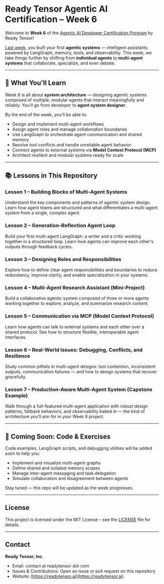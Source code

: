 # Ready Tensor Agentic AI Certification – Week 6

Welcome to **Week 6** of the [Agentic AI Developer Certification Program](https://app.readytensor.ai/publications/HrJ0xWtLzLNt) by Ready Tensor!

[Last week](https://github.com/readytensor/rt-agentic-ai-cert-week5), you built your first **agentic systems** — intelligent assistants powered by LangGraph, memory, tools, and observability. This week, we take things further by shifting from **individual agents** to **multi-agent systems** that collaborate, specialize, and even debate.

---

## 🧠 What You'll Learn

Week 6 is all about **system architecture** — designing agentic systems composed of multiple, modular agents that interact meaningfully and reliably. You’ll go from developer to **agent system designer**.

By the end of the week, you’ll be able to:

- Design and implement multi-agent workflows
- Assign agent roles and manage collaboration boundaries
- Use LangGraph to orchestrate agent communication and shared memory
- Resolve tool conflicts and handle unreliable agent behavior
- Connect agents to external systems via **Model Context Protocol (MCP)**
- Architect resilient and modular systems ready for scale

---

## 📚 Lessons in This Repository

### Lesson 1 – Building Blocks of Multi-Agent Systems

Understand the key components and patterns of agentic system design. Learn how agent teams are structured and what differentiates a multi-agent system from a single, complex agent.

### Lesson 2 – Generation–Reflection Agent Loop

Build your first multi-agent LangGraph: a writer and a critic working together in a structured loop. Learn how agents can improve each other's outputs through feedback cycles.

### Lesson 3 – Designing Roles and Responsibilities

Explore how to define clear agent responsibilities and boundaries to reduce redundancy, improve clarity, and enable specialization in your systems.

### Lesson 4 – Multi-Agent Research Assistant (Mini-Project)

Build a collaborative agentic system composed of three or more agents working together to explore, analyze, and summarize research content.

### Lesson 5 – Communication via MCP (Model Context Protocol)

Learn how agents can talk to external systems and each other over a shared protocol. See how to structure flexible, interoperable agent interfaces.

### Lesson 6 – Real-World Issues: Debugging, Conflicts, and Resilience

Study common pitfalls in multi-agent designs: tool contention, inconsistent outputs, communication failures — and how to design systems that recover gracefully.

### Lesson 7 – Production-Aware Multi-Agent System (Capstone Example)

Walk through a full-featured multi-agent application with robust design patterns, fallback behaviors, and observability baked in — the kind of architecture you’ll aim for in your Week 8 project.

---

## 🚀 Coming Soon: Code & Exercises

Code examples, LangGraph scripts, and debugging utilities will be added soon to help you:

- Implement and visualize multi-agent graphs
- Define shared and isolated memory scopes
- Manage inter-agent messaging and task delegation
- Simulate collaboration and disagreement between agents

Stay tuned — this repo will be updated as the week progresses.

---

## License

This project is licensed under the MIT License – see the [LICENSE](LICENSE) file for details.

---

## Contact

**Ready Tensor, Inc.**

- Email: contact at readytensor dot com
- Issues & Contributions: Open an issue or pull request on this repository
- Website: [https://readytensor.ai](https://readytensor.ai)
